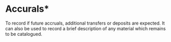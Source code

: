 # Accurals\*

To record if future accruals, additional transfers or deposits are expected. It can also be used to record a brief description of any material which remains to be catalogued.
